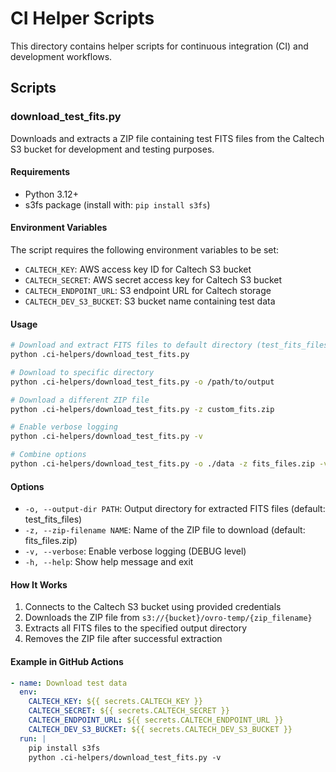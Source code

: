 # CI Helper Scripts

This directory contains helper scripts for continuous integration (CI) and
development workflows.

## Scripts

### download_test_fits.py

Downloads and extracts a ZIP file containing test FITS files from the Caltech S3
bucket for development and testing purposes.

#### Requirements

- Python 3.12+
- s3fs package (install with: `pip install s3fs`)

#### Environment Variables

The script requires the following environment variables to be set:

- `CALTECH_KEY`: AWS access key ID for Caltech S3 bucket
- `CALTECH_SECRET`: AWS secret access key for Caltech S3 bucket
- `CALTECH_ENDPOINT_URL`: S3 endpoint URL for Caltech storage
- `CALTECH_DEV_S3_BUCKET`: S3 bucket name containing test data

#### Usage

```bash
# Download and extract FITS files to default directory (test_fits_files)
python .ci-helpers/download_test_fits.py

# Download to specific directory
python .ci-helpers/download_test_fits.py -o /path/to/output

# Download a different ZIP file
python .ci-helpers/download_test_fits.py -z custom_fits.zip

# Enable verbose logging
python .ci-helpers/download_test_fits.py -v

# Combine options
python .ci-helpers/download_test_fits.py -o ./data -z fits_files.zip -v
```

#### Options

- `-o, --output-dir PATH`: Output directory for extracted FITS files (default:
  test_fits_files)
- `-z, --zip-filename NAME`: Name of the ZIP file to download (default:
  fits_files.zip)
- `-v, --verbose`: Enable verbose logging (DEBUG level)
- `-h, --help`: Show help message and exit

#### How It Works

1. Connects to the Caltech S3 bucket using provided credentials
2. Downloads the ZIP file from `s3://{bucket}/ovro-temp/{zip_filename}`
3. Extracts all FITS files to the specified output directory
4. Removes the ZIP file after successful extraction

#### Example in GitHub Actions

```yaml
- name: Download test data
  env:
    CALTECH_KEY: ${{ secrets.CALTECH_KEY }}
    CALTECH_SECRET: ${{ secrets.CALTECH_SECRET }}
    CALTECH_ENDPOINT_URL: ${{ secrets.CALTECH_ENDPOINT_URL }}
    CALTECH_DEV_S3_BUCKET: ${{ secrets.CALTECH_DEV_S3_BUCKET }}
  run: |
    pip install s3fs
    python .ci-helpers/download_test_fits.py -v
```
